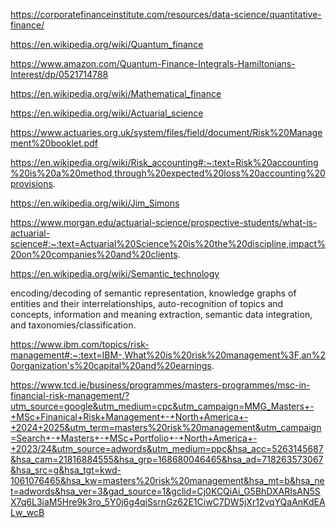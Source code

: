 https://corporatefinanceinstitute.com/resources/data-science/quantitative-finance/

https://en.wikipedia.org/wiki/Quantum_finance

https://www.amazon.com/Quantum-Finance-Integrals-Hamiltonians-Interest/dp/0521714788

https://en.wikipedia.org/wiki/Mathematical_finance

https://en.wikipedia.org/wiki/Actuarial_science

https://www.actuaries.org.uk/system/files/field/document/Risk%20Management%20booklet.pdf

https://en.wikipedia.org/wiki/Risk_accounting#:~:text=Risk%20accounting%20is%20a%20method,through%20expected%20loss%20accounting%20provisions.

https://en.wikipedia.org/wiki/Jim_Simons

https://www.morgan.edu/actuarial-science/prospective-students/what-is-actuarial-science#:~:text=Actuarial%20Science%20is%20the%20discipline,impact%20on%20companies%20and%20clients.

https://en.wikipedia.org/wiki/Semantic_technology

encoding/decoding of semantic representation,
knowledge graphs of entities and their interrelationships,
auto-recognition of topics and concepts,
information and meaning extraction,
semantic data integration, and
taxonomies/classification.

https://www.ibm.com/topics/risk-management#:~:text=IBM-,What%20is%20risk%20management%3F,an%20organization's%20capital%20and%20earnings.

https://www.tcd.ie/business/programmes/masters-programmes/msc-in-financial-risk-management/?utm_source=google&utm_medium=cpc&utm_campaign=MMG_Masters+-+MSc+Finanical+Risk+Management+-+North+America+-+2024+2025&utm_term=masters%20risk%20management&utm_campaign=Search+-+Masters+-+MSc+Portfolio+-+North+America+-+2023/24&utm_source=adwords&utm_medium=ppc&hsa_acc=5263145687&hsa_cam=21816884555&hsa_grp=168680046465&hsa_ad=718263573067&hsa_src=g&hsa_tgt=kwd-1061076465&hsa_kw=masters%20risk%20management&hsa_mt=b&hsa_net=adwords&hsa_ver=3&gad_source=1&gclid=Cj0KCQiAi_G5BhDXARIsAN5SX7q6L3iaM5Hre9k3ro_5Y0j6g4qiSsrnGz62E1CiwC7DW5jXr12vqYQaAnKdEALw_wcB
